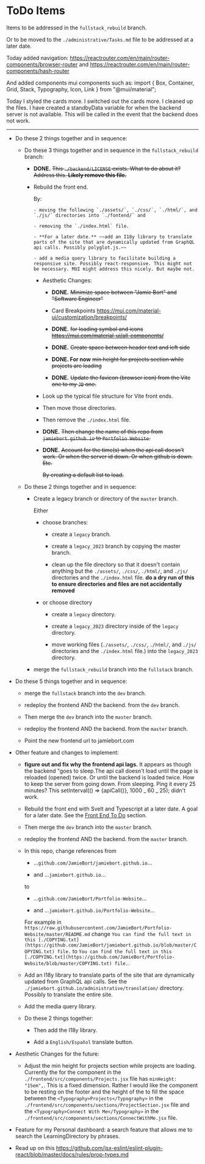 # ToDo Items

Items to be addressed in the `fullstack_rebuild` branch.

Or to be moved to the `./administrative/Tasks.md` file to be addressed at a later date.

Today added navigation:
https://reactrouter.com/en/main/router-components/browser-router
and
https://reactrouter.com/en/main/router-components/hash-router

And added components mui components such as:
import { Box, Container, Grid, Stack, Typography, Icon, Link } from "@mui/material";

Today I styled the cards more.
I switched out the cards more.
I cleaned up the files.
I have created a standbyData variable for when the backend server is not available. This will be called in the event that the backend does not work.

---

- Do these 2 things together and in sequence:

  - Do these 3 things together and in sequence in the `fullstack_rebuild` branch:

    - **DONE.** ~~This `./backend/LICENSE` exists. What to do about it? Address this. **Likely remove this file.**~~

    - Rebuild the front end.

      By:

          - moving the following `./assets/`, `./css/`, `./html/`, and `./js/` directories into `./fontend/` and

          - removing the `./index.html` file.

          - **For a later date.** ~~add an I18y library to translate parts of the site that are dynamically updated from GraphQL api calls. Possibly polyglot.js.~~

          - add a media query library to facilitate building a responsive site. Possibly react-responsive. This might not be necessary. MUI might address this nicely. But maybe not.

      - Aesthetic Changes:

        - **DONE.** ~~Minimize space between "Jamie Bort" and "Software Engineer"~~

        - Card Breakpoints https://mui.com/material-ui/customization/breakpoints/

        - **DONE.** ~~for loading symbol and icons https://mui.com/material-ui/all-components/~~

        - **DONE.** ~~Create space between header text and left side~~

        - **DONE. For now** ~~min height for projects section while projects are loading~~

        - **DONE.** ~~Update the favicon (browser icon) from the Vite one to my `JB` one.~~

      - Look up the typical file structure for Vite front ends.

      - Then move those directories.

      - Then remove the `./index.html` file.

      - **DONE.** ~~Then change the name of this repo from `jamiebort.github.io` to `Portfolio Website`.~~

      - **DONE.** ~~Account for the time(s) when the api call doesn't work. Or when the server id down. Or when github is down. Etc.~~

        ~~By creating a default list to load.~~

  - Do these 2 things together and in sequence:

    - Create a legacy branch or directory of the `master` branch.

      Either

      - choose branches:

        - create a `legacy` branch.

        - create a `legacy_2023` branch by copying the master branch.

        - clean up the file directory so that it doesn't contain anything but the `./assets/`, `./css/`, `./html/`, and `./js/` directories and the `./index.html` file. **do a dry run of this to ensure directories and files are not accidentally removed**

      - or choose directory

        - create a `legacy` directory.

        - create a `legacy_2023` directory inside of the `legacy` directory.

        - move working files (`./assets/`, `./css/`, `./html/`, and `./js/` directories and the `./index.html` file.) into the `legacy_2023` directory.

    - merge the `fullstack_rebuild` branch into the `fullstack` branch.

- Do these 5 things together and in sequence:

  - merge the `fullstack` branch into the `dev` branch.

  - redeploy the frontend AND the backend. from the `dev` branch.

  - Then merge the `dev` branch into the `master` branch.

  - redeploy the frontend AND the backend. from the `master` branch.

  - Point the new frontend url to jamiebort.com

- Other feature and changes to implement:

  - **figure out and fix why the frontend api lags.** It appears as though the backend "goes to sleep.The api call doesn't load until the page is reloaded (opened) twice. Or until the backend is loaded twice. How to keep the server from going down. From sleeping. Ping it every 25 minutes? This setInterval(() => {apiCall()}, 1000 _ 60 _ 25); didn't work.

  - Rebuild the front end with Svelt and Typescript at a later date. A goal for a later date. See the [Front End To Do](https://github.com/JamieBort/jamiebort.github.io/blob/fullstack/administrative/Tasks.md#front-end-to-do) section.

  - Then merge the `dev` branch into the `master` branch.

  - redeploy the frontend AND the backend. from the `master` branch.

  - In this repo, change references from

    - ...`github.com/JamieBort/jamiebort.github.io`...

    - and ...`jamiebort.github.io`...

    to

    - ...`github.com/JamieBort/Portfolio-Website`...

    - and ...`jamiebort.github.io/Portfolio-Website`...

    For example in `https://raw.githubusercontent.com/JamieBort/Portfolio-Website/master/README.md` change `You can find the full text in this [./COPYING.txt](https://github.com/JamieBort/jamiebort.github.io/blob/master/COPYING.txt) file.` to `You can find the full text in this [./COPYING.txt](https://github.com/JamieBort/Portfolio-Website/blob/master/COPYING.txt) file.`.

  - Add an I18y library to translate parts of the site that are dynamically updated from GraphQL api calls. See the `./jamiebort.github.io/administrative/translation/` directory. Possibly to translate the entire site.

  - Add the media query library.

  - Do these 2 things together:

    - Then add the I18y library.

    - Add a `English/Español` translate button.

- Aesthetic Changes for the future:

  - Adjust the min height for projects section while projects are loading. Currently the <Container/> for the <CircularProgress/> component in the `./frontend/src/components/Projects.jsx` file has `minHeight: "15em",`. This is a fixed dimension. Rather I would like the <ConnectWithMe/> component to be resting on the footer and the height of the <Container/> to fill the space between the `<Typography>Projects</Typography>` in the `./frontend/src/components/sections/ProjectSection.jsx` file and the `<Typography>Connect With Me</Typography>` in the `./frontend/src/components/sections/ConnectWithMe.jsx` file.

- Feature for my Personal dashboard: a search feature that allows me to search the LearningDirectory by phrases.

- Read up on this https://github.com/jsx-eslint/eslint-plugin-react/blob/master/docs/rules/prop-types.md
